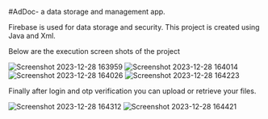 #AdDoc- a data storage and management app.

Firebase is used for data storage and security. This project is created using Java and Xml.

Below are the execution screen shots of the project

![Screenshot 2023-12-28 163959](https://github.com/AryaParikh/AdDoc/assets/78726372/9e5b3754-0bbf-4bc4-a327-0659284c1844)
![Screenshot 2023-12-28 164014](https://github.com/AryaParikh/AdDoc/assets/78726372/d2841ff5-d5fe-4c1b-8228-90648ac5f2a5)
![Screenshot 2023-12-28 164026](https://github.com/AryaParikh/AdDoc/assets/78726372/cd498934-0895-45e1-bf06-825fd5cfa955)
![Screenshot 2023-12-28 164223](https://github.com/AryaParikh/AdDoc/assets/78726372/2ea04811-a6a8-49f3-800b-21bda367c38e)

Finally after login and otp verification you can upload or retrieve your files.

![Screenshot 2023-12-28 164312](https://github.com/AryaParikh/AdDoc/assets/78726372/c94c2bf4-3672-4f23-9be0-ad3a5266ec12)
![Screenshot 2023-12-28 164421](https://github.com/AryaParikh/AdDoc/assets/78726372/6ede5e2e-c35b-469f-960f-c98ceb0bd7c5)

